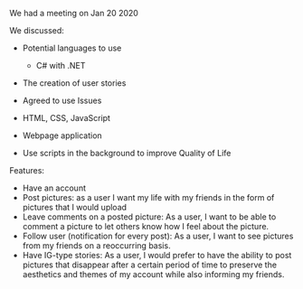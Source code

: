 We had a meeting on Jan 20 2020

We discussed:
* Potential languages to use
    * C# with .NET
* The creation of user stories
* Agreed to use Issues

* HTML, CSS, JavaScript
* Webpage application
* Use scripts in the background to improve Quality of Life

Features:
* Have an account
* Post pictures: as a user I want my life with my friends in the form of pictures that I would upload 
* Leave comments on a posted picture: As a user, I want to be able to comment a picture to let others know how I feel about the picture.
* Follow user (notification for every post): As a user, I want to see pictures from my friends on a reoccurring basis.
* Have IG-type stories: As a user, I would prefer to have the ability to post pictures that disappear after a certain period of time to preserve the aesthetics and themes of my account while also informing my friends.
